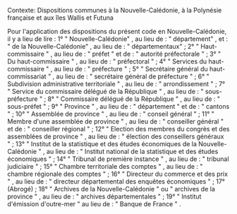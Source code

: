 Contexte: Dispositions communes à la Nouvelle-Calédonie, à la Polynésie française et aux îles Wallis et Futuna

Pour l'application des dispositions du présent code en Nouvelle-Calédonie, il y a lieu de lire : 1° " Nouvelle-Calédonie" , au lieu de : " département" , et : " de la Nouvelle-Calédonie" , au lieu de : " départementaux" ; 2° " Haut-commissaire " , au lieu de : " préfet " et de : " autorité préfectorale " ; 3° " Du haut-commissaire " , au lieu de : " préfectoral " ; 4° " Services du haut-commissaire " , au lieu de : " préfecture " ; 5° " Secrétaire général du haut-commissariat " , au lieu de : " secrétaire général de préfecture " ; 6° " Subdivision administrative territoriale " , au lieu de : " arrondissement " ; 7° " Service du commissaire délégué de la République " , au lieu de : " sous-préfecture " ; 8° " Commissaire délégué de la République " , au lieu de : " sous-préfet " ; 9° " Province " , au lieu de : " département " et de : " cantons " ; 10° " Assemblée de province " , au lieu de : " conseil général " ; 11° " Membre d'une assemblée de province " , au lieu de : " conseiller général " et de : " conseiller régional " ; 12° " Election des membres du congrès et des assemblées de province " , au lieu de : " élection des conseillers généraux " ; 13° " Institut de la statistique et des études économiques de la Nouvelle-Calédonie " , au lieu de : " Institut national de la statistique et des études économiques " ; 14° " Tribunal de première instance " , au lieu de : " tribunal judiciaire " ; 15° " Chambre territoriale des comptes " , au lieu de : " chambre régionale des comptes " ; 16° " Directeur du commerce et des prix " , au lieu de : " directeur départemental des enquêtes économiques " ; 17° (Abrogé) ; 18° " Archives de la Nouvelle-Calédonie " ou " archives de la province " , au lieu de : " archives départementales " ; 19° " Institut d'émission d'outre-mer " au lieu de : " Banque de France " .